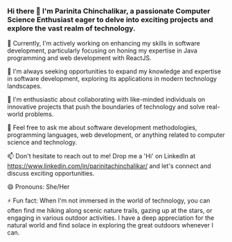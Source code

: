 ### Hi there 👋 I'm Parinita Chinchalikar,  a passionate Computer Science Enthusiast eager to delve into exciting projects and explore the vast realm of technology.

🔭 Currently, I'm actively working on enhancing my skills in software development, particularly focusing on honing my expertise in Java programming and web development with ReactJS.

🌱 I'm always seeking opportunities to expand my knowledge and expertise in software development, exploring its applications in modern technology landscapes.

👯 I'm enthusiastic about collaborating with like-minded individuals on innovative projects that push the boundaries of technology and solve real-world problems.

💬 Feel free to ask me about software development methodologies, programming languages, web development, or anything related to computer science and technology.

📫 Don't hesitate to reach out to me! Drop me a 'Hi' on LinkedIn at https://www.linkedin.com/in/parinitachinchalikar/ and let's connect and discuss exciting opportunities.

😄 Pronouns: She/Her

⚡ Fun fact: When I'm not immersed in the world of technology, you can often find me hiking along scenic nature trails, gazing up at the stars, or engaging in various outdoor activities. I have a deep appreciation for the natural world and find solace in exploring the great outdoors whenever I can.

<!--
**ParinitaSChinchalikar/ParinitaSChinchalikar** is a ✨ _special_ ✨ repository because its `README.md` (this file) appears on your GitHub profile.

Here are some ideas to get you started:

- 🔭 I’m currently working on ...
- 🌱 I’m currently learning ...
- 👯 I’m looking to collaborate on ...
- 🤔 I’m looking for help with ...
- 💬 Ask me about ...
- 📫 How to reach me: ...
- 😄 Pronouns: ...
- ⚡ Fun fact: ...
-->
